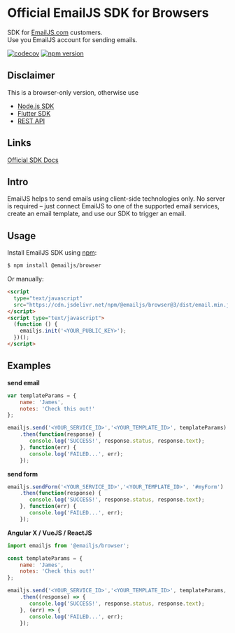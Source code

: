 # Official EmailJS SDK for Browsers

SDK for [EmailJS.com](https://www.emailjs.com) customers.
\
Use you EmailJS account for sending emails.

[![codecov](https://codecov.io/gh/emailjs-com/emailjs-sdk/branch/master/graph/badge.svg)](https://codecov.io/gh/emailjs-com/emailjs-sdk)
[![npm version](https://img.shields.io/npm/v/@emailjs/browser.svg)](https://www.npmjs.com/package/@emailjs/browser)

## Disclaimer

This is a browser-only version, otherwise use
- [Node.js SDK](https://www.npmjs.com/package/@emailjs/nodejs)
- [Flutter SDK](https://pub.dev/packages/emailjs)
- [REST API](https://www.emailjs.com/docs/rest-api/send/)

## Links

[Official SDK Docs](https://www.emailjs.com/docs)

## Intro

EmailJS helps to send emails using client-side technologies only.
No server is required – just connect EmailJS to one of the supported
email services, create an email template, and use our SDK
to trigger an email.

## Usage

Install EmailJS SDK using [npm](https://www.npmjs.com/):

```bash 
$ npm install @emailjs/browser
```

Or manually:

```html 
<script
  type="text/javascript"
  src="https://cdn.jsdelivr.net/npm/@emailjs/browser@3/dist/email.min.js">
</script>
<script type="text/javascript">
  (function () {
    emailjs.init('<YOUR_PUBLIC_KEY>');
  })();
</script>
```

## Examples

**send email**

```js 
var templateParams = {
    name: 'James',
    notes: 'Check this out!'
};

emailjs.send('<YOUR_SERVICE_ID>','<YOUR_TEMPLATE_ID>', templateParams)
	.then(function(response) {
	   console.log('SUCCESS!', response.status, response.text);
	}, function(err) {
	   console.log('FAILED...', err);
	});
```

**send form**

```js 
emailjs.sendForm('<YOUR_SERVICE_ID>','<YOUR_TEMPLATE_ID>', '#myForm')
	.then(function(response) {
	   console.log('SUCCESS!', response.status, response.text);
	}, function(err) {
	   console.log('FAILED...', err);
	});
```

**Angular X / VueJS / ReactJS**

```js 
import emailjs from '@emailjs/browser';

const templateParams = {
    name: 'James',
    notes: 'Check this out!'
};

emailjs.send('<YOUR_SERVICE_ID>','<YOUR_TEMPLATE_ID>', templateParams, '<YOUR_PUBLIC_KEY>')
	.then((response) => {
	   console.log('SUCCESS!', response.status, response.text);
	}, (err) => {
	   console.log('FAILED...', err);
	});
```
